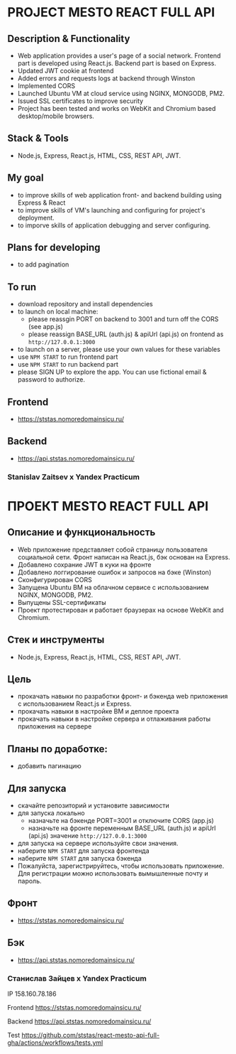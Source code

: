 # PROJECT MESTO REACT FULL API

## Description & Functionality
* Web application provides a user's page of a social network. Frontend part is developed using React.js. Backend part is based on Express.
* Updated JWT cookie at frontend
* Added errors and requests logs at backend through Winston
* Implemented CORS
* Launched Ubuntu VM at cloud service using NGINX, MONGODB, PM2.
* Issued SSL certificates to improve security
* Project has been tested and works on WebKit and Chromium based desktop/mobile browsers.

## Stack & Tools
* Node.js, Express, React.js, HTML, CSS, REST API, JWT. 

## My goal
* to improve skills of web application front- and backend building using Express & React
* to improve skills of VM's launching and configuring for project's deployment.
* to imporve skills of application debugging and server configuring.

## Plans for developing
* to add pagination

## To run
* download repository and install dependencies
* to launch on local machine: 
  * please reassgin PORT on backend to 3001 and turn off the CORS (see app.js)
  * please reassign BASE_URL (auth.js) & apiUrl (api.js) on frontend as `http://127.0.0.1:3000`
* to launch on a server, please use your own values for these variables
* use `NPM START` to run frontend part
* use `NPM START` to run backend part
* please SIGN UP to explore the app. You can use fictional email & password to authorize.

## Frontend
* https://ststas.nomoredomainsicu.ru/
## Backend
* https://api.ststas.nomoredomainsicu.ru/

### Stanislav Zaitsev х Yandex Practicum 


# ПРОЕКТ MESTO REACT FULL API

## Описание и функциональность
* Web приложение представляет собой страницу пользователя социальной сети. Фронт написан на React.js, бэк основан на Express.
* Добавлено сохрание JWT в куки на фронте
* Добавлено логгирование ошибок и запросов на бэке (Winston)
* Сконфигурирован CORS
* Запущена Ubuntu ВМ на облачном сервисе c использованием NGINX, MONGODB, PM2. 
* Выпущены SSL-сертификаты
* Проект протестирован и работает браузерах на основе WebKit and Chromium.

## Стек и инструменты
* Node.js, Express, React.js, HTML, CSS, REST API, JWT. 

## Цель
* прокачать навыки по разработки фронт- и бэкенда web приложения с использованием React.js и Express.
* прокачать навыки в настройке ВМ и деплое проекта
* прокачать навыки в настройке сервера и отлаживания работы приложения на сервере

## Планы по доработке:  
* добавить пагинацию

## Для запуска
* скачайте репозиторий и установите зависимости
* для запуска локально 
  * назначьте на бэкенде PORT=3001 и отключите CORS (app.js)
  * назначьте на фронте переменным BASE_URL (auth.js) и apiUrl (api.js) значение `http://127.0.0.1:3000`
* для запуска на сервере используйте свои значения.
* наберите `NPM START` для запуска фронтенда
* наберите `NPM START` для запуска бэкенда
* Пожалуйста, зарегистрируйтесь, чтобы использовать приложение. Для регистрации можно использовать вымышленные почту и пароль.

## Фронт
* https://ststas.nomoredomainsicu.ru/
## Бэк
* https://api.ststas.nomoredomainsicu.ru/

### Станислав Зайцев х Yandex Practicum

IP 158.160.78.186

Frontend https://ststas.nomoredomainsicu.ru/

Backend https://api.ststas.nomoredomainsicu.ru/

Test https://github.com/ststas/react-mesto-api-full-gha/actions/workflows/tests.yml